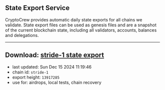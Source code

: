 ## State Export Service
CryptoCrew provides automatic daily state exports for all chains we validate. State export files can be used as genesis files and are a snapshot of the current blockchain state, including all validators, accounts, balances and delegations.

---
**Download: [stride-1 state export](https://dl-eu2.ccvalidators.com/SERVICE/stride/stride-1_export_13917285.json)**
---

- last updated: Sun Dec 15 2024 11:19:46
- chain id: `stride-1`
- export height: `13917285`
- use for: airdrops, local tests, chain recovery
